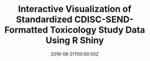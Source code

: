 ---
title: 'Interactive Visualization of Standardized CDISC-SEND-Formatted Toxicology Study Data Using R Shiny'
authors:
- Kevin Snyder
date: '2019-08-21T00:00:00Z'

# Schedule page publish date (NOT proceeding's date).
publishDate: '20001-01-01T00:00:00Z'

# proceeding type.
# Legend: 0 = Uncategorized; 1 = Talk, 2 = Keynote, 3 = Workshop
# To add more update publications_types.toml and en.yaml
proceeding_types: ['1']

# proceeding name and optional abbreviated proceeding name.
proceeding: Presented at 2019 Conference
proceeding_short: Presented at 2019 Conference

abstract: 

tags:
- FDA
featured: false

links:
url_slides: 'https://github.com/rinpharma/rinpharma2019program/tree/master/talks_folder/2019-Snyder-Visualization_of_SEND_Toxicity_Study.pptx'
url_video: ''

---